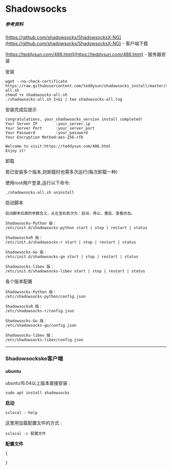 # Shadowsocks

##### 参考资料

[https://github.com/shadowsocks/ShadowsocksX-NG](https://github.com/shadowsocks/ShadowsocksX-NG) - 客户端下载

[https://teddysun.com/486.html](https://teddysun.com/486.html) - 服务器安装

安装

```
wget --no-check-certificate https://raw.githubusercontent.com/teddysun/shadowsocks_install/master/shadowsocks-all.sh
chmod +x shadowsocks-all.sh
./shadowsocks-all.sh 2>&1 | tee shadowsocks-all.log
```

安装完成后提示

```
Congratulations, your_shadowsocks_version install completed!
Your Server IP        :your_server_ip
Your Server Port      :your_server_port
Your Password         :your_password
Your Encryption Method:aes-256-cfb

Welcome to visit:https://teddysun.com/486.html
Enjoy it!
```

卸载

若已安装多个版本,则卸载时也需多次运行\(每次卸载一种\)

使用root用户登录,运行以下命令:

```
./shadowsocks-all.sh uninstall
```

启动脚本

```
启动脚本后面的参数含义，从左至右依次为：启动，停止，重启，查看状态。

Shadowsocks-Python 版：
/etc/init.d/shadowsocks-python start | stop | restart | status

ShadowsocksR 版：
/etc/init.d/shadowsocks-r start | stop | restart | status

Shadowsocks-Go 版：
/etc/init.d/shadowsocks-go start | stop | restart | status

Shadowsocks-libev 版：
/etc/init.d/shadowsocks-libev start | stop | restart | status
```

各个版本配置

```
Shadowsocks-Python 版：
/etc/shadowsocks-python/config.json

ShadowsocksR 版：
/etc/shadowsocks-r/config.json

Shadowsocks-Go 版：
/etc/shadowsocks-go/config.json

Shadowsocks-libev 版：
/etc/shadowsocks-libev/config.json
```

---

### Shadowsockske客户端

#### ubuntu

ubuntu16.04以上版本直接安装 : 

```
sudo apt install shadowsocks
```

**启动**

```
sslocal --help
```

这里用加载配置文件的方式 : 

```
sslocal -c 配置文件
```

**配置文件**

```js
{

}
```



